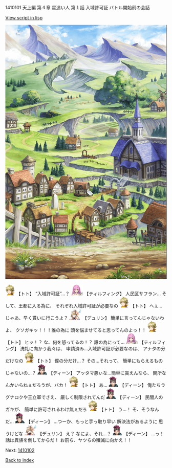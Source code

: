1410101 天上編 第４章 星追い人 第１話 入域許可証 バトル開始前の会話

[View script in lisp](../scripts/1410101.txt)

![004_outland.png](../images/backgrounds/004_outland.png)

<img src="../images/units/4.png" alt="4.png" height="34"/>
【トト】
“入域許可証”…？

<img src="../images/units/24.png" alt="24.png" height="34"/>
【ティルフィング】
人民区サフラン…
そして、王都に入る為に、
それぞれ入域許可証が必要なの

<img src="../images/units/4.png" alt="4.png" height="34"/>
【トト】
へぇ…じゃあ、早く貰いに行こうよ？

<img src="../images/units/0.png" alt="0.png" height="34"/>
【デュリン】
簡単に言ってんじゃないわよ、
クソガキッ！！！誰の為に
頭を悩ませてると思ってんのよっ！！

<img src="../images/units/4.png" alt="4.png" height="34"/>
【トト】
ヒッ！？
な、何を怒ってるの！？
誰の為にって…

<img src="../images/units/24.png" alt="24.png" height="34"/>
【ティルフィング】
洗礼に向かう我々は、
申請済み…入域許可証が必要なのは、
アナタの分だけなの

<img src="../images/units/4.png" alt="4.png" height="34"/>
【トト】
僕の分だけ…？
その…それって、
簡単にもらえるものじゃないの…？

<img src="../images/units/6.png" alt="6.png" height="34"/>
【ディーン】
アッタマ悪ぃな…簡単に貰えんなら、
関所なんかいらねぇだろうが、バカ！

<img src="../images/units/4.png" alt="4.png" height="34"/>
【トト】
あ…

<img src="../images/units/6.png" alt="6.png" height="34"/>
【ディーン】
俺たちラグナロクや王立軍でさえ、
厳しく制限されてんだ

<img src="../images/units/6.png" alt="6.png" height="34"/>
【ディーン】
民間人のガキが、
簡単に許可されるわけ無ぇだろ

<img src="../images/units/4.png" alt="4.png" height="34"/>
【トト】
う…！
そ、そうなんだ…

<img src="../images/units/6.png" alt="6.png" height="34"/>
【ディーン】
…つーか、もっと手っ取り早い
解決法があるように
思うけどな

<img src="../images/units/0.png" alt="0.png" height="34"/>
【デュリン】
え？
なによ、それ…？

<img src="../images/units/6.png" alt="6.png" height="34"/>
【ディーン】
…っ！
話は異族を倒してからだ！
お前ら、ヤツらの殲滅に向かえ！！

Next: [1410102](1410102.md)

[Back to index](index.md)
